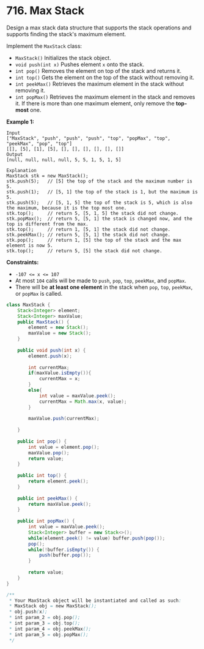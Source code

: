 # 716. Max Stack



Design a max stack data structure that supports the stack operations and supports finding the stack's maximum element.

Implement the `MaxStack` class:

* `MaxStack()` Initializes the stack object.
* `void push(int x)` Pushes element `x` onto the stack.
* `int pop()` Removes the element on top of the stack and returns it.
* `int top()` Gets the element on the top of the stack without removing it.
* `int peekMax()` Retrieves the maximum element in the stack without removing it.
* `int popMax()` Retrieves the maximum element in the stack and removes it. If there is more than one maximum element, only remove the **top-most** one.

&#x20;

**Example 1:**

```
Input
["MaxStack", "push", "push", "push", "top", "popMax", "top", "peekMax", "pop", "top"]
[[], [5], [1], [5], [], [], [], [], [], []]
Output
[null, null, null, null, 5, 5, 1, 5, 1, 5]

Explanation
MaxStack stk = new MaxStack();
stk.push(5);   // [5] the top of the stack and the maximum number is 5.
stk.push(1);   // [5, 1] the top of the stack is 1, but the maximum is 5.
stk.push(5);   // [5, 1, 5] the top of the stack is 5, which is also the maximum, because it is the top most one.
stk.top();     // return 5, [5, 1, 5] the stack did not change.
stk.popMax();  // return 5, [5, 1] the stack is changed now, and the top is different from the max.
stk.top();     // return 1, [5, 1] the stack did not change.
stk.peekMax(); // return 5, [5, 1] the stack did not change.
stk.pop();     // return 1, [5] the top of the stack and the max element is now 5.
stk.top();     // return 5, [5] the stack did not change.
```

&#x20;

**Constraints:**

* `-107 <= x <= 107`
* At most `104` calls will be made to `push`, `pop`, `top`, `peekMax`, and `popMax`.
* There will be **at least one element** in the stack when `pop`, `top`, `peekMax`, or `popMax` is called.

```java
class MaxStack {
    Stack<Integer> element;
    Stack<Integer> maxValue;
    public MaxStack() {
        element = new Stack();
        maxValue = new Stack();
    }
    
    public void push(int x) {
        element.push(x);
        
        int currentMax;
        if(maxValue.isEmpty()){
            currentMax = x;
        }
        else{
            int value = maxValue.peek();
            currentMax = Math.max(x, value);
        }
        
        maxValue.push(currentMax);
        
    }
    
    public int pop() {
        int value = element.pop();
        maxValue.pop();
        return value;
    }
    
    public int top() {
        return element.peek();
    }
    
    public int peekMax() {
        return maxValue.peek();
    }
    
    public int popMax() {
        int value = maxValue.peek();
        Stack<Integer> buffer = new Stack<>();
        while(element.peek() != value) buffer.push(pop());
        pop();
        while(!buffer.isEmpty()) {
            push(buffer.pop());
        }
        
        return value;
    }
}

/**
 * Your MaxStack object will be instantiated and called as such:
 * MaxStack obj = new MaxStack();
 * obj.push(x);
 * int param_2 = obj.pop();
 * int param_3 = obj.top();
 * int param_4 = obj.peekMax();
 * int param_5 = obj.popMax();
 */
```



